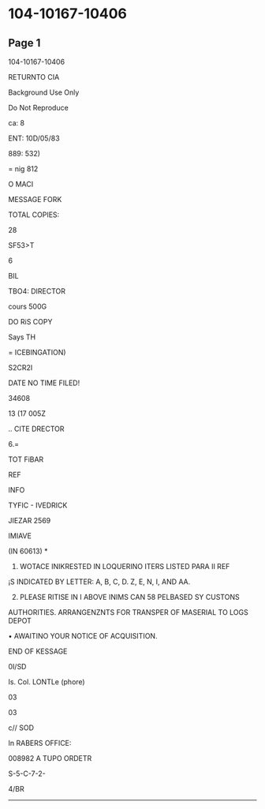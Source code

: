 # 104-10167-10406

## Page 1

104-10167-10406

RETURNTO CIA

Background Use Only

Do Not Reproduce

ca: 8

ENT: 10D/05/83

889: 532)

= nig 812

O MACI

MESSAGE FORK

TOTAL COPIES:

28

SF53>T

6

BIL

TBO4: DIRECTOR

cours 500G

DO RiS COPY

Says TH

= ICEBINGATION)

S2CR2I

DATE NO TIME FILED!

34608

13 (17 005Z

.. CITE DRECTOR

6.=

TOT FiBAR

REF

INFO

TYFIC - IVEDRICK

JIEZAR 2569

IMIAVE

(IN 60613) *

1. WOTACE INIKRESTED IN LOQUERINO ITERS LISTED PARA II REF

¡S INDICATED BY LETTER: A, B, C, D. Z, E, N, I, AND AA.

2. PLEASE RITISE IN I ABOVE INIMS CAN 58 PELBASED SY CUSTONS

AUTHORITIES. ARRANGENZNTS FOR TRANSPER OF MASERIAL TO LOGS DEPOT

• AWAITINO YOUR NOTICE OF ACQUISITION.

END OF KESSAGE

0I/SD

Is. Col. LONTLe (phore)

03

03

c// SOD

In RABERS OFFICE:

008982 A TUPO ORDETR

S-5-C-7-2-

4/BR

---

